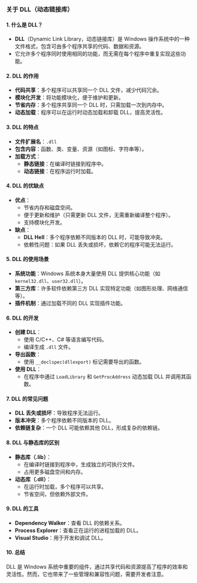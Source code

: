 ### 关于 DLL（动态链接库）

#### 1. **什么是 DLL？**
- **DLL**（Dynamic Link Library，动态链接库）是 Windows 操作系统中的一种文件格式，包含可由多个程序共享的代码、数据和资源。
- 它允许多个程序同时使用相同的功能，而无需在每个程序中重复实现这些功能。

#### 2. **DLL 的作用**
- **代码共享**：多个程序可以共享同一个 DLL 文件，减少代码冗余。
- **模块化开发**：将功能模块化，便于维护和更新。
- **节省内存**：多个程序共享同一个 DLL 时，只需加载一次到内存中。
- **动态加载**：程序可以在运行时动态加载和卸载 DLL，提高灵活性。

#### 3. **DLL 的特点**
- **文件扩展名**：`.dll`
- **包含内容**：函数、类、变量、资源（如图标、字符串等）。
- **加载方式**：
  - **静态链接**：在编译时链接到程序中。
  - **动态链接**：在程序运行时加载。

#### 4. **DLL 的优缺点**
- **优点**：
  - 节省内存和磁盘空间。
  - 便于更新和维护（只需更新 DLL 文件，无需重新编译整个程序）。
  - 支持模块化开发。
- **缺点**：
  - **DLL Hell**：多个程序依赖不同版本的 DLL 时，可能导致冲突。
  - 依赖性问题：如果 DLL 丢失或损坏，依赖它的程序可能无法运行。

#### 5. **DLL 的使用场景**
- **系统功能**：Windows 系统本身大量使用 DLL 提供核心功能（如 `kernel32.dll`、`user32.dll`）。
- **第三方库**：许多软件依赖第三方 DLL 实现特定功能（如图形处理、网络通信等）。
- **插件机制**：通过加载不同的 DLL 实现插件功能。

#### 6. **DLL 的开发**
- **创建 DLL**：
  - 使用 C/C++、C# 等语言编写代码。
  - 编译生成 `.dll` 文件。
- **导出函数**：
  - 使用 `__declspec(dllexport)` 标记需要导出的函数。
- **使用 DLL**：
  - 在程序中通过 `LoadLibrary` 和 `GetProcAddress` 动态加载 DLL 并调用其函数。

#### 7. **DLL 的常见问题**
- **DLL 丢失或损坏**：导致程序无法运行。
- **版本冲突**：多个程序依赖不同版本的 DLL。
- **依赖链复杂**：一个 DLL 可能依赖其他 DLL，形成复杂的依赖链。

#### 8. **DLL 与静态库的区别**
- **静态库（.lib）**：
  - 在编译时链接到程序中，生成独立的可执行文件。
  - 占用更多磁盘空间和内存。
- **动态库（.dll）**：
  - 在运行时加载，多个程序可以共享。
  - 节省空间，但依赖外部文件。

#### 9. **DLL 的工具**
- **Dependency Walker**：查看 DLL 的依赖关系。
- **Process Explorer**：查看正在运行的进程加载的 DLL。
- **Visual Studio**：用于开发和调试 DLL。

#### 10. **总结**
DLL 是 Windows 系统中重要的组件，通过共享代码和资源提高了程序的效率和灵活性。然而，它也带来了一些管理和兼容性问题，需要开发者注意。